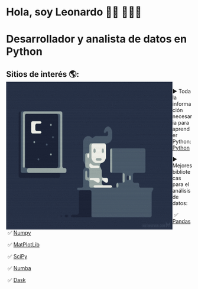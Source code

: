 # Hola, soy Leonardo 👋🏻 👨🏻‍💻

# Desarrollador y analista de datos en Python

##   Sitios de interés 🌎: <a href="https://github.com/lcastiglione"><img align="left" width="450" height="400" src="programmer.gif"></a>
▶️ Toda la información necesaria para aprender Python: <a href="https://www.python.org/">Python</a>

▶️ Mejores bibliotecas para el análisis de datos:

​	  ✅ <a href="https://pandas.pydata.org/">Pandas</a>

​	  ✅ <a href="https://numpy.org/">Numpy</a>

​	  ✅ <a href="https://matplotlib.org/stable/api/_as_gen/matplotlib.pyplot.plot.html">MatPlotLib</a>

​	  ✅ <a href="https://scipy.org/">SciPy</a>

​	  ✅ <a href="https://numba.pydata.org/">Numba</a>

​	  ✅ <a href="https://dask.org/">Dask</a>
